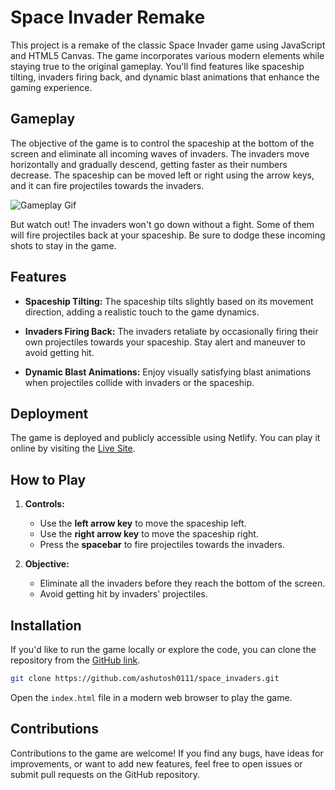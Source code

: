 # Space Invader Remake

This project is a remake of the classic Space Invader game using JavaScript and HTML5 Canvas. The game incorporates various modern elements while staying true to the original gameplay. You'll find features like spaceship tilting, invaders firing back, and dynamic blast animations that enhance the gaming experience.

## Gameplay

The objective of the game is to control the spaceship at the bottom of the screen and eliminate all incoming waves of invaders. The invaders move horizontally and gradually descend, getting faster as their numbers decrease. The spaceship can be moved left or right using the arrow keys, and it can fire projectiles towards the invaders.

![Gameplay Gif](gameplay.gif)

But watch out! The invaders won't go down without a fight. Some of them will fire projectiles back at your spaceship. Be sure to dodge these incoming shots to stay in the game.

## Features

- **Spaceship Tilting:** The spaceship tilts slightly based on its movement direction, adding a realistic touch to the game dynamics.

- **Invaders Firing Back:** The invaders retaliate by occasionally firing their own projectiles towards your spaceship. Stay alert and maneuver to avoid getting hit.

- **Dynamic Blast Animations:** Enjoy visually satisfying blast animations when projectiles collide with invaders or the spaceship.

## Deployment

The game is deployed and publicly accessible using Netlify. You can play it online by visiting the [Live Site](https://space-invaders-by-ashutosh.netlify.app/).

## How to Play

1. **Controls:**
   - Use the **left arrow key** to move the spaceship left.
   - Use the **right arrow key** to move the spaceship right.
   - Press the **spacebar** to fire projectiles towards the invaders.

2. **Objective:**
   - Eliminate all the invaders before they reach the bottom of the screen.
   - Avoid getting hit by invaders' projectiles.

## Installation

If you'd like to run the game locally or explore the code, you can clone the repository from the [GitHub link](https://github.com/ashutosh0111/space_invaders/tree/master).

```bash
git clone https://github.com/ashutosh0111/space_invaders.git
```

Open the `index.html` file in a modern web browser to play the game.

## Contributions

Contributions to the game are welcome! If you find any bugs, have ideas for improvements, or want to add new features, feel free to open issues or submit pull requests on the GitHub repository.
